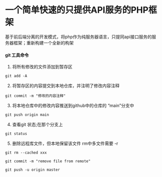 # 一个简单快速的只提供API服务的PHP框架 #

基于前后端分离的开发模式，将php作为纯服务器语言，只提同api接口服务的服务器框架；重新构建一个全新的构架

#### git 工具命令 ####

1. 将所有修改的文件添加到暂存区

````
git add -A
````

2. 将暂存区的内容提交到本地仓库，并注明了修改内容注释

````
git commit -m "修改的内容注释"
````

3. 将本地仓库中的修改内容推送到github中的仓库的 “main”分支中

````
git push origin main
````

4. 查看git 状态;在那个分支上

````
git status
````
5. 删除远程库文件，但本地保留该文件    rm中多文件需要 -r

````
git rm --cached xxx
````
````
git commit -m "remove file from remote"
````
````
git push -u origin master
````
